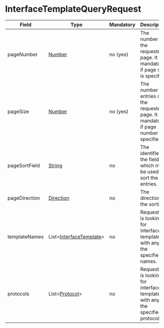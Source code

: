 # InterfaceTemplateQueryRequest

Field | Type | Mandatory | Description
--- | --- | --- | ---
pageNumber | [Number](../primitives.md#number) | no (yes) | The number of the requested page. It is mandatory, if page size is specified.
pageSize | [Number](../primitives.md#number) | no (yes) | The number of entries on the requested page. It is mandatory, if page number is specified.
pageSortField | [String](../primitives.md#string) | no | The identifier of the field which must be used to sort the entries.
pageDirection | [Direction](../primitives.md#direction) | no | The direction of the sorting.
templateNames | List<[InterfaceTemplate](../primitives.md#interfacetemplate)> | no | Requester is looking for interface templates with any of the specified names.
protocols | List<[Protocol](../primitives.md#protocol)> | no | Requester is looking for interface templates with any of the specified protocols.